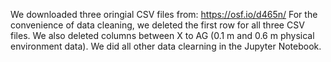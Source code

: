 We downloaded three oringial CSV files from: https://osf.io/d465n/
For the convenience of data cleaning, we deleted the first row for all three CSV files.
We also deleted columns between X to AG (0.1 m and 0.6 m physical environment data).
We did all other data clearning in the Jupyter Notebook.
